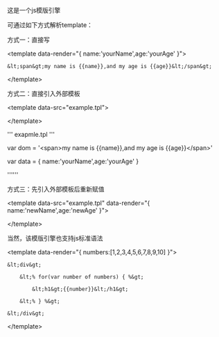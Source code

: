 这是一个js模版引擎

可通过如下方式解析template：

方式一：直接写

&lt;template data-render="{ name:'yourName',age:'yourAge' }"&gt;

	&lt;span&gt;my name is {{name}},and my age is {{age}}&lt;/span&gt;

&lt;/template&gt;

方式二：直接引入外部模板

&lt;template data-src="example.tpl"&gt;

&lt;/template&gt;

''' exapmle.tpl '''

var dom = '&lt;span&gt;my name is {{name}},and my age is {{age}}&lt;/span&gt;'

var data = { name:'yourName',age:'yourAge' }

''''''

方式三：先引入外部模板后重新赋值

&lt;template data-src="example.tpl" data-render="{ name:'newName',age:'newAge' }"&gt;

&lt;/template&gt;

当然，该模版引擎也支持js标准语法

&lt;template data-render="{ numbers:[1,2,3,4,5,6,7,8,9,10] }"&gt;

	&lt;div&gt;

		&lt;% for(var number of numbers) { %&gt;

			&lt;h1&gt;{{number}}&lt;/h1&gt;

		&lt;% } %&gt;

	&lt;/div&gt;

&lt;/template&gt;
